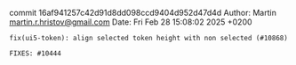 commit 16af941257c42d91d8dd098ccd9404d952d47d4d
Author: Martin <martin.r.hristov@gmail.com>
Date:   Fri Feb 28 15:08:02 2025 +0200

    fix(ui5-token): align selected token height with non selected (#10868)
    
    FIXES: #10444

